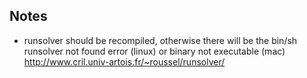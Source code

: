 ## Notes

- runsolver should be recompiled, otherwise there will be the bin/sh runsolver not found error (linux) or binary not executable (mac)
http://www.cril.univ-artois.fr/~roussel/runsolver/